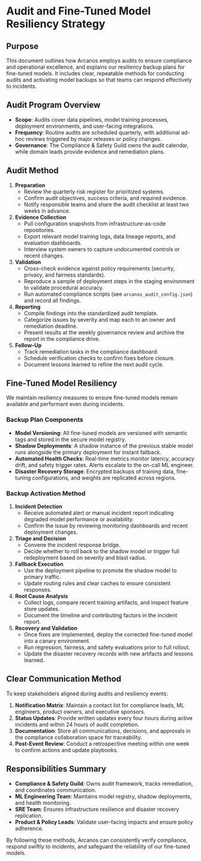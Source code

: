 # Audit and Fine-Tuned Model Resiliency Strategy

## Purpose
This document outlines how Arcanos employs audits to ensure compliance and operational excellence, and explains our resiliency backup plans for fine-tuned models. It includes clear, repeatable methods for conducting audits and activating model backups so that teams can respond effectively to incidents.

## Audit Program Overview
- **Scope**: Audits cover data pipelines, model training processes, deployment environments, and user-facing integrations.
- **Frequency**: Routine audits are scheduled quarterly, with additional ad-hoc reviews triggered by major releases or policy changes.
- **Governance**: The Compliance & Safety Guild owns the audit calendar, while domain leads provide evidence and remediation plans.

## Audit Method
1. **Preparation**
   - Review the quarterly risk register for prioritized systems.
   - Confirm audit objectives, success criteria, and required evidence.
   - Notify responsible teams and share the audit checklist at least two weeks in advance.
2. **Evidence Collection**
   - Pull configuration snapshots from infrastructure-as-code repositories.
   - Export relevant model training logs, data lineage reports, and evaluation dashboards.
   - Interview system owners to capture undocumented controls or recent changes.
3. **Validation**
   - Cross-check evidence against policy requirements (security, privacy, and fairness standards).
   - Reproduce a sample of deployment steps in the staging environment to validate procedural accuracy.
   - Run automated compliance scripts (see `arcanos_audit_config.json`) and record all findings.
4. **Reporting**
   - Compile findings into the standardized audit template.
   - Categorize issues by severity and map each to an owner and remediation deadline.
   - Present results at the weekly governance review and archive the report in the compliance drive.
5. **Follow-Up**
   - Track remediation tasks in the compliance dashboard.
   - Schedule verification checks to confirm fixes before closure.
   - Document lessons learned to refine the next audit cycle.

## Fine-Tuned Model Resiliency
We maintain resiliency measures to ensure fine-tuned models remain available and performant even during incidents.

### Backup Plan Components
- **Model Versioning**: All fine-tuned models are versioned with semantic tags and stored in the secure model registry.
- **Shadow Deployments**: A shadow instance of the previous stable model runs alongside the primary deployment for instant fallback.
- **Automated Health Checks**: Real-time metrics monitor latency, accuracy drift, and safety trigger rates. Alerts escalate to the on-call ML engineer.
- **Disaster Recovery Storage**: Encrypted backups of training data, fine-tuning configurations, and weights are replicated across regions.

### Backup Activation Method
1. **Incident Detection**
   - Receive automated alert or manual incident report indicating degraded model performance or availability.
   - Confirm the issue by reviewing monitoring dashboards and recent deployment changes.
2. **Triage and Decision**
   - Convene the incident response bridge.
   - Decide whether to roll back to the shadow model or trigger full redeployment based on severity and blast radius.
3. **Fallback Execution**
   - Use the deployment pipeline to promote the shadow model to primary traffic.
   - Update routing rules and clear caches to ensure consistent responses.
4. **Root Cause Analysis**
   - Collect logs, compare recent training artifacts, and inspect feature store updates.
   - Document the timeline and contributing factors in the incident report.
5. **Recovery and Validation**
   - Once fixes are implemented, deploy the corrected fine-tuned model into a canary environment.
   - Run regression, fairness, and safety evaluations prior to full rollout.
   - Update the disaster recovery records with new artifacts and lessons learned.

## Clear Communication Method
To keep stakeholders aligned during audits and resiliency events:
1. **Notification Matrix**: Maintain a contact list for compliance leads, ML engineers, product owners, and executive sponsors.
2. **Status Updates**: Provide written updates every four hours during active incidents and within 24 hours of audit completion.
3. **Documentation**: Store all communications, decisions, and approvals in the compliance collaboration space for traceability.
4. **Post-Event Review**: Conduct a retrospective meeting within one week to confirm actions and update playbooks.

## Responsibilities Summary
- **Compliance & Safety Guild**: Owns audit framework, tracks remediation, and coordinates communication.
- **ML Engineering Team**: Maintains model registry, shadow deployments, and health monitoring.
- **SRE Team**: Ensures infrastructure resilience and disaster recovery replication.
- **Product & Policy Leads**: Validate user-facing impacts and ensure policy adherence.

By following these methods, Arcanos can consistently verify compliance, respond swiftly to incidents, and safeguard the reliability of our fine-tuned models.
